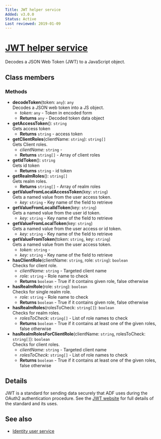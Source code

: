 ```yaml
---
Title: JWT helper service
Added: v3.0.0
Status: Active
Last reviewed: 2019-01-09
---
```


# [JWT helper service](../../../lib/core/services/jwt-helper.service.ts "Defined in jwt-helper.service.ts")

Decodes a JSON Web Token (JWT) to a JavaScript object.

## Class members

### Methods

-   **decodeToken**(token: `any`): `any`<br/>
    Decodes a JSON web token into a JS object.
    -   _token:_ `any`  - Token in encoded form
    -   **Returns** `any` - Decoded token data object
-   **getAccessToken**(): `string`<br/>
    Gets access token
    -   **Returns** `string` - access token
-   **getClientRoles**(clientName: `string`): `string[]`<br/>
    Gets Client roles.
    -   _clientName:_ `string`  - 
    -   **Returns** `string[]` - Array of client roles
-   **getIdToken**(): `string`<br/>
    Gets id token
    -   **Returns** `string` - id token
-   **getRealmRoles**(): `string[]`<br/>
    Gets realm roles.
    -   **Returns** `string[]` - Array of realm roles
-   **getValueFromLocalAccessToken**(key: `string`)<br/>
    Gets a named value from the user access token.
    -   _key:_ `string`  - Key name of the field to retrieve
-   **getValueFromLocalIdToken**(key: `string`)<br/>
    Gets a named value from the user id token.
    -   _key:_ `string`  - Key name of the field to retrieve
-   **getValueFromLocalToken**(key: `string`)<br/>
    Gets a named value from the user access or id token.
    -   _key:_ `string`  - Key name of the field to retrieve
-   **getValueFromToken**(token: `string`, key: `string`)<br/>
    Gets a named value from the user access token.
    -   _token:_ `string`  - 
    -   _key:_ `string`  - Key name of the field to retrieve
-   **hasClientRole**(clientName: `string`, role: `string`): `boolean`<br/>
    Checks for client role.
    -   _clientName:_ `string`  - Targeted client name
    -   _role:_ `string`  - Role name to check
    -   **Returns** `boolean` - True if it contains given role, false otherwise
-   **hasRealmRole**(role: `string`): `boolean`<br/>
    Checks for single realm role.
    -   _role:_ `string`  - Role name to check
    -   **Returns** `boolean` - True if it contains given role, false otherwise
-   **hasRealmRoles**(rolesToCheck: `string[]`): `boolean`<br/>
    Checks for realm roles.
    -   _rolesToCheck:_ `string[]`  - List of role names to check
    -   **Returns** `boolean` - True if it contains at least one of the given roles, false otherwise
-   **hasRealmRolesForClientRole**(clientName: `string`, rolesToCheck: `string[]`): `boolean`<br/>
    Checks for client roles.
    -   _clientName:_ `string`  - Targeted client name
    -   _rolesToCheck:_ `string[]`  - List of role names to check
    -   **Returns** `boolean` - True if it contains at least one of the given roles, false otherwise

## Details

JWT is a standard for sending data securely that ADF uses during the
OAuth2 authentication procedure. See the [JWT website](https://jwt.io/)
for full details of the standard and its uses.

## See also

-   [Identity user service](identity-user.service.md)
